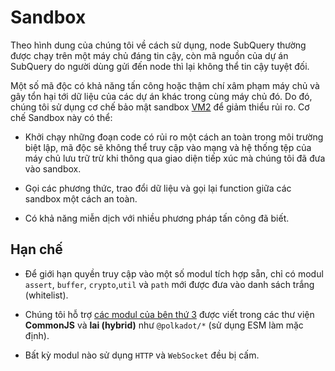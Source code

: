 # Sandbox

Theo hình dung của chúng tôi về cách sử dụng, node SubQuery thường được chạy trên một máy chủ đáng tin cậy, còn mã nguồn của dự án SubQuery do người dùng gửi đến node thì lại không thể tin cậy tuyệt đối.

Một số mã độc có khả năng tấn công hoặc thậm chí xâm phạm máy chủ và gây tổn hại tới dữ liệu của các dự án khác trong cùng máy chủ đó. Do đó, chúng tôi sử dụng cơ chế bảo mật sandbox [VM2](https://www.npmjs.com/package/vm2) để giảm thiểu rủi ro. Cơ chế Sandbox này có thể:

- Khởi chạy những đoạn code có rủi ro một cách an toàn trong môi trường biệt lập, mã độc sẽ không thể truy cập vào mạng và hệ thống tệp của máy chủ lưu trữ trừ khi thông qua giao diện tiếp xúc mà chúng tôi đã đưa vào sandbox.

- Gọi các phương thức, trao đổi dữ liệu và gọi lại function giữa các sandbox một cách an toàn.

- Có khả năng miễn dịch với nhiều phương pháp tấn công đã biết.

## Hạn chế

- Để giới hạn quyền truy cập vào một số modul tích hợp sẵn, chỉ có modul `assert`, `buffer`, `crypto`,`util` và `path` mới được đưa vào danh sách trắng (whitelist).

- Chúng tôi hỗ trợ [các modul của bên thứ 3](../create/mapping.md#third-party-libraries) được viết trong các thư viện **CommonJS** và **lai (hybrid)** như `@polkadot/*` (sử dụng ESM làm mặc định).

- Bất kỳ modul nào sử dụng `HTTP` và `WebSocket` đều bị cấm.
